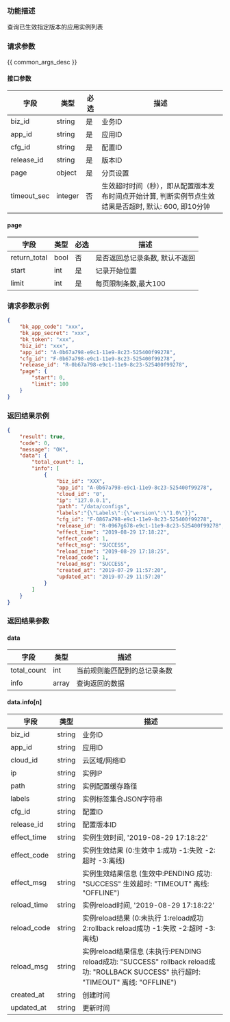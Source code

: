 ### 功能描述

查询已生效指定版本的应用实例列表

### 请求参数

{{ common_args_desc }}

#### 接口参数

| 字段             |  类型     | 必选   |  描述    |
|------------------|-----------|--------|----------|
| biz_id           |  string   | 是     | 业务ID   |
| app_id           |  string   | 是     | 应用ID   |
| cfg_id           |  string   | 是     | 配置ID   |
| release_id       |  string   | 是     | 版本ID   |
| page             |  object   | 是     | 分页设置 |
| timeout_sec      |  integer  | 否     | 生效超时时间（秒），即从配置版本发布时间点开始计算, 判断实例节点生效结果是否超时, 默认: 600, 即10分钟 |

#### page

| 字段         |  类型  | 必选   |  描述      |
|--------------|--------|--------|------------|
| return_total |  bool  | 否     | 是否返回总记录条数, 默认不返回 |
| start        |  int   | 是     | 记录开始位置 |
| limit        |  int   | 是     | 每页限制条数,最大100 |

### 请求参数示例

```json
{
    "bk_app_code": "xxx",
    "bk_app_secret": "xxx",
    "bk_token": "xxx",
    "biz_id": "xxx",
    "app_id": "A-0b67a798-e9c1-11e9-8c23-525400f99278",
    "cfg_id": "F-0b67a798-e9c1-11e9-8c23-525400f99278",
    "release_id": "R-0b67a798-e9c1-11e9-8c23-525400f99278",
    "page": {
        "start": 0,
        "limit": 100
    }
}
```

### 返回结果示例

```json
{
    "result": true,
    "code": 0,
    "message": "OK",
    "data": {
        "total_count": 1,
        "info": [
            {
                "biz_id": "XXX",
                "app_id": "A-0b67a798-e9c1-11e9-8c23-525400f99278",
                "cloud_id": "0",
                "ip": "127.0.0.1",
                "path": "/data/configs",
                "labels":"{\"Labels\":{\"version\":\"1.0\"}}",
                "cfg_id": "F-0867a798-e9c1-11e9-8c23-525400f99278",
                "release_id": "R-0967g678-e9c1-11e9-8c23-525400f99278",
                "effect_time": "2019-08-29 17:18:22",
                "effect_code": 1,
                "effect_msg": "SUCCESS",
                "reload_time": "2019-08-29 17:18:25",
                "reload_code": 1,
                "reload_msg": "SUCCESS",
                "created_at": "2019-07-29 11:57:20",
                "updated_at": "2019-07-29 11:57:20"
            }
        ]
    }
}
```

### 返回结果参数

#### data

| 字段        | 类型      | 描述      |
|-------------|-----------|-----------|
| total_count | int       | 当前规则能匹配到的总记录条数 |
| info        | array     | 查询返回的数据 |

#### data.info[n]

| 字段           | 类型      | 描述    |
|----------------|-----------|---------|
| biz_id         |  string   | 业务ID  |
| app_id         |  string   | 应用ID  |
| cloud_id       |  string   | 云区域/网络ID |
| ip             |  string   | 实例IP |
| path           |  string   | 实例配置缓存路径 |
| labels         |  string   | 实例标签集合JSON字符串 |
| cfg_id         |  string   | 配置ID |
| release_id     |  string   | 配置版本ID |
| effect_time    |  string   | 实例生效时间, '2019-08-29 17:18:22' |
| effect_code    |  string   | 实例生效结果 (0:生效中  1:成功  -1:失败  -2:超时  -3:离线) |
| effect_msg     |  string   | 实例生效结果信息 (生效中:PENDING  成功: "SUCCESS"  生效超时: "TIMEOUT"  离线: "OFFLINE") |
| reload_time    |  string   | 实例reload时间, '2019-08-29 17:18:22' |
| reload_code    |  string   | 实例reload结果 (0:未执行  1:reload成功  2:rollback reload成功  -1:失败  -2:超时  -3:离线) |
| reload_msg     |  string   | 实例reload结果信息 (未执行:PENDING  reload成功: "SUCCESS"  rollback reload成功: "ROLLBACK SUCCESS"  执行超时: "TIMEOUT"  离线: "OFFLINE") |
| created_at     |  string   | 创建时间 |
| updated_at     |  string   | 更新时间 |
